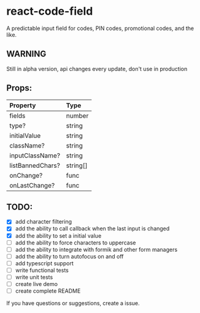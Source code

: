 # react-code-field

A predictable input field for codes, PIN codes, promotional codes, and the like.

## WARNING

Still in alpha version, api changes every update, don't use in production

## Props:

| Property         | Type     |
| :--------------- | :------- |
| fields           | number   |
| type?            | string   |
| initialValue     | string   |
| className?       | string   |
| inputClassName?  | string   |
| listBannedChars? | string[] |
| onChange?        | func     |
| onLastChange?    | func     |

## TODO:

- [x] add character filtering
- [x] add the ability to call callback when the last input is changed
- [x] add the ability to set a initial value
- [ ] add the ability to force characters to uppercase
- [ ] add the ability to integrate with formik and other form managers
- [ ] add the ability to turn autofocus on and off
- [ ] add typescript support
- [ ] write functional tests
- [ ] write unit tests
- [ ] create live demo
- [ ] create complete README

If you have questions or suggestions, create a issue.
